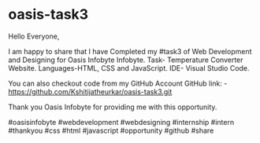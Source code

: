 # oasis-task3
Hello Everyone,

I am happy to share that I have Completed my #task3  of Web Development and Designing for Oasis Infobyte Infobyte.
Task- Temperature Converter Website.
Languages-HTML, CSS and JavaScript.
IDE- Visual Studio Code.

You can also checkout code from my GitHub Account
GitHub link: - https://github.com/Kshitijatheurkar/oasis-task3.git


Thank you Oasis Infobyte for providing me with this opportunity.

#oasisinfobyte #webdevelopment #webdesigning #internship #intern #thankyou #css #html #javascript #opportunity #github #share
